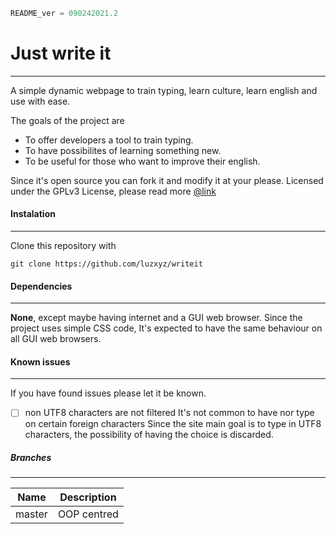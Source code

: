 ```python
README_ver = 090242021.2
```
# Just write it
------
A simple dynamic webpage to train typing, learn culture, learn english and use with ease.

The goals of the project are
* To offer developers a tool to train typing.
* To have possibilites of  learning something new.
* To be useful for those who want to improve their english.

Since it's open source you can fork it and modify it at your please.
Licensed under the GPLv3 License, please read more [@link][1]

#### Instalation
---

Clone this repository with 

```git
git clone https://github.com/luzxyz/writeit
```

#### Dependencies
---
**None**, except maybe having internet and a GUI web browser.
Since the project uses simple CSS code, It's expected to have the same behaviour on all GUI web browsers.

#### Known issues
---

If you have found issues please let it be known.
- [ ] non UTF8 characters are not filtered
It's not common to have nor type on certain foreign characters
Since the site main goal is to type in UTF8 characters, the possibility of having the choice is discarded.

##### Branches
---

| Name       | Description  | 
| :-------------:|:-------------:| 
| master      | OOP centred | 

[1]: https://www.gnu.org/licenses/gpl-3.0.en.html
